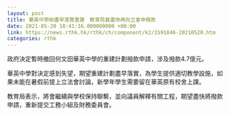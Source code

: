 ```yaml
---
layout: post
title: 華英中學盼盡早落實重建　教育局冀盡快再向立會申撥款
date: 2021-05-20 18:41:16.000000000 +08:00
link: https://news.rthk.hk/rthk/ch/component/k2/1591846-20210520.htm
categories: rthk
---
```


政府決定暫時撤回何文田華英中學的重建計劃撥款申請，涉及撥款4.7億元。

華英中學對決定感到失望，期望重建計劃盡早落實，為學生提供適切教學設施，如果未能在暑假前提上立法會討論，新學年學生需要留在華英原有校舍上課。

教育局表示，將會繼續與學校保持聯繫，並向議員解釋有關工程，期望盡快將撥款申請，重新提交工務小組及財務委員會。
